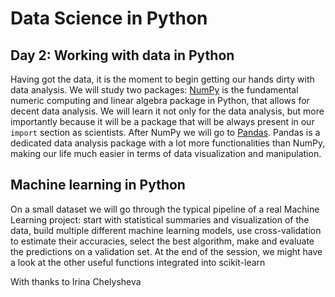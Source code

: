 # Data Science in Python
## Day 2: Working with data in Python

Having got the data, it is the moment to begin getting our hands dirty with data analysis. We will study two packages: [NumPy](http://www.numpy.org/) is the fundamental numeric computing and linear algebra package in Python, that allows for decent data analysis. We will learn it not only for the data analysis, but more importantly because it will be a package that will be always present in our `import` section as scientists. After NumPy we will go to [Pandas](http://pandas.pydata.org/). Pandas is a dedicated data analysis package with a lot more functionalities than NumPy, making our life much easier in terms of data visualization and manipulation.

## Machine learning in Python

On a small dataset we will go through the typical pipeline of a real Machine Learning project: start with statistical summaries and visualization of the data, build multiple different machine learning models, use cross-validation to estimate their accuracies, select the best algorithm, make and evaluate the predictions on a validation set. 
At the end of the session, we might have a look at the other useful functions integrated into scikit-learn

With thanks to Irina Chelysheva